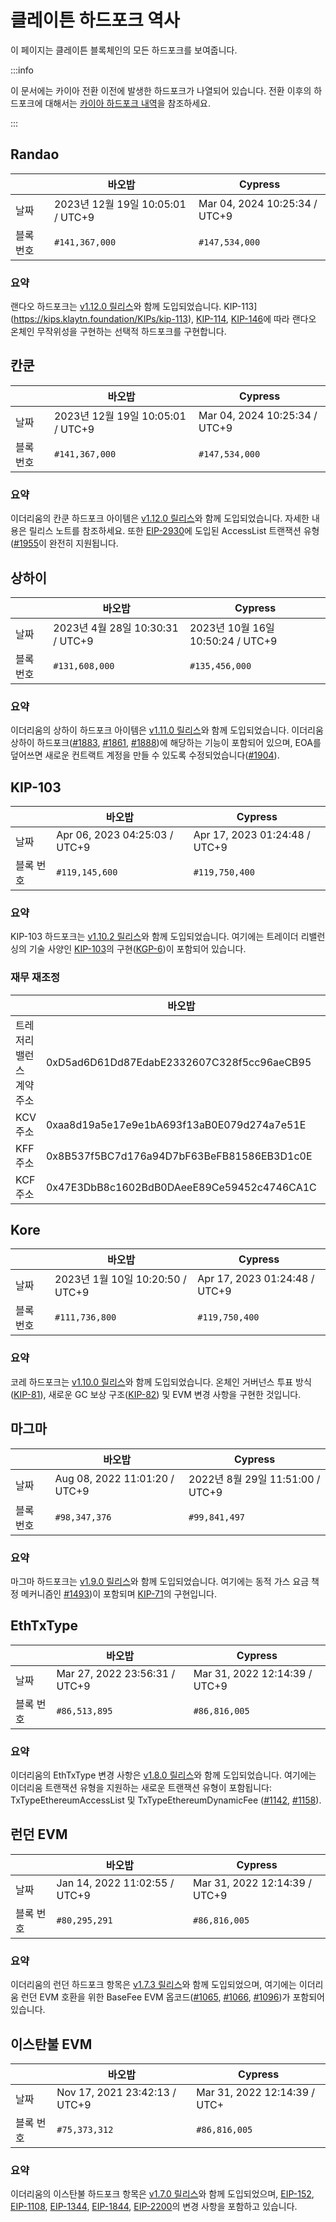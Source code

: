# 클레이튼 하드포크 역사

이 페이지는 클레이튼 블록체인의 모든 하드포크를 보여줍니다.

:::info

이 문서에는 카이아 전환 이전에 발생한 하드포크가 나열되어 있습니다. 전환 이후의 하드포크에 대해서는 [카이아 하드포크 내역](kaia-history.md)을 참조하세요.

:::

## Randao

| ` `   | 바오밥                                                            | Cypress                                                       |
| ----- | -------------------------------------------------------------- | ------------------------------------------------------------- |
| 날짜    | 2023년 12월 19일 10:05:01 / UTC+9 | Mar 04, 2024 10:25:34 / UTC+9 |
| 블록 번호 | `#141,367,000`                                                 | `#147,534,000`                                                |

### 요약

랜다오 하드포크는 [v1.12.0 릴리스](https://github.com/klaytn/klaytn/releases/tag/v1.12.0)와 함께 도입되었습니다. KIP-113](https://kips.klaytn.foundation/KIPs/kip-113), [KIP-114](https://kips.klaytn.foundation/KIPs/kip-114), [KIP-146](https://kips.klaytn.foundation/KIPs/kip-146)에 따라 랜다오 온체인 무작위성을 구현하는 선택적 하드포크를 구현합니다.

## 칸쿤

| ` `   | 바오밥                                                            | Cypress                                                       |
| ----- | -------------------------------------------------------------- | ------------------------------------------------------------- |
| 날짜    | 2023년 12월 19일 10:05:01 / UTC+9 | Mar 04, 2024 10:25:34 / UTC+9 |
| 블록 번호 | `#141,367,000`                                                 | `#147,534,000`                                                |

### 요약

이더리움의 칸쿤 하드포크 아이템은 [v1.12.0 릴리스](https://github.com/klaytn/klaytn/releases/tag/v1.12.0)와 함께 도입되었습니다. 자세한 내용은 릴리스 노트를 참조하세요. 또한 [EIP-2930](https://eips.ethereum.org/EIPS/eip-2930)에 도입된 AccessList 트랜잭션 유형([#1955](https://github.com/klaytn/klaytn/pull/1955)이 완전히 지원됩니다.

## 상하이

| ` `   | 바오밥                                                           | Cypress                                                        |
| ----- | ------------------------------------------------------------- | -------------------------------------------------------------- |
| 날짜    | 2023년 4월 28일 10:30:31 / UTC+9 | 2023년 10월 16일 10:50:24 / UTC+9 |
| 블록 번호 | `#131,608,000`                                                | `#135,456,000`                                                 |

### 요약

이더리움의 상하이 하드포크 아이템은 [v1.11.0 릴리스](https://github.com/klaytn/klaytn/releases/tag/v1.11.0)와 함께 도입되었습니다. 이더리움 상하이 하드포크([#1883](https://github.com/klaytn/klaytn/pull/1883), [#1861](https://github.com/klaytn/klaytn/pull/1861), [#1888](https://github.com/klaytn/klaytn/pull/1888))에 해당하는 기능이 포함되어 있으며, EOA를 덮어쓰면 새로운 컨트랙트 계정을 만들 수 있도록 수정되었습니다([#1904](https://github.com/klaytn/klaytn/pull/1904)).

## KIP-103 <a id="kip-103"></a>

| ` `   | 바오밥                                                           | Cypress                                                       |
| ----- | ------------------------------------------------------------- | ------------------------------------------------------------- |
| 날짜    | Apr 06, 2023 04:25:03 / UTC+9 | Apr 17, 2023 01:24:48 / UTC+9 |
| 블록 번호 | `#119,145,600`                                                | `#119,750,400`                                                |

### 요약

KIP-103 하드포크는 [v1.10.2 릴리스](https://github.com/klaytn/klaytn/releases/tag/v1.10.2)와 함께 도입되었습니다. 여기에는 트레이더 리밸런싱의 기술 사양인 [KIP-103](https://kips.klaytn.foundation/KIPs/kip-103)의 구현([KGP-6](https://govforum.klaytn.foundation/t/kgp-6-proposal-to-establish-a-sustainable-and-verifiable-klay-token-economy/157))이 포함되어 있습니다.

### 재무 재조정 <a id="treasury-rebalance"></a>

| ` `           | 바오밥                                        | Cypress                                    |
| ------------- | ------------------------------------------ | ------------------------------------------ |
| 트레저리밸런스 계약 주소 | 0xD5ad6D61Dd87EdabE2332607C328f5cc96aeCB95 | 0xD5ad6D61Dd87EdabE2332607C328f5cc96aeCB95 |
| KCV 주소        | 0xaa8d19a5e17e9e1bA693f13aB0E079d274a7e51E | 0x4f04251064274252D27D4af55BC85b68B3adD992 |
| KFF 주소        | 0x8B537f5BC7d176a94D7bF63BeFB81586EB3D1c0E | 0x85D82D811743b4B8F3c48F3e48A1664d1FfC2C10 |
| KCF 주소        | 0x47E3DbB8c1602BdB0DAeeE89Ce59452c4746CA1C | 0xdd4C8d805fC110369D3B148a6692F283ffBDCcd3 |

## Kore <a id="kore"></a>

| ` `   | 바오밥                                                           | Cypress                                                       |
| ----- | ------------------------------------------------------------- | ------------------------------------------------------------- |
| 날짜    | 2023년 1월 10일 10:20:50 / UTC+9 | Apr 17, 2023 01:24:48 / UTC+9 |
| 블록 번호 | `#111,736,800`                                                | `#119,750,400`                                                |

### 요약

코레 하드포크는 [v1.10.0 릴리스](https://github.com/klaytn/klaytn/releases/tag/v1.10.0)와 함께 도입되었습니다. 온체인 거버넌스 투표 방식([KIP-81](https://kips.klaytn.foundation/KIPs/kip-81)), 새로운 GC 보상 구조([KIP-82](https://kips.klaytn.foundation/KIPs/kip-82)) 및 EVM 변경 사항을 구현한 것입니다.

## 마그마 <a id="magma"></a>

| ` `   | 바오밥                                                           | Cypress                                                       |
| ----- | ------------------------------------------------------------- | ------------------------------------------------------------- |
| 날짜    | Aug 08, 2022 11:01:20 / UTC+9 | 2022년 8월 29일 11:51:00 / UTC+9 |
| 블록 번호 | `#98,347,376`                                                 | `#99,841,497`                                                 |

### 요약

마그마 하드포크는 [v1.9.0 릴리스](https://github.com/klaytn/klaytn/releases/tag/v1.9.0)와 함께 도입되었습니다. 여기에는 동적 가스 요금 책정 메커니즘인 [#1493](https://github.com/klaytn/klaytn/pull/1493))이 포함되며 [KIP-71](https://kips.klaytn.foundation/KIPs/kip-71)의 구현입니다.

## EthTxType <a id="eth-tx-type"></a>

| ` `   | 바오밥                                                           | Cypress                                                       |
| ----- | ------------------------------------------------------------- | ------------------------------------------------------------- |
| 날짜    | Mar 27, 2022 23:56:31 / UTC+9 | Mar 31, 2022 12:14:39 / UTC+9 |
| 블록 번호 | `#86,513,895`                                                 | `#86,816,005`                                                 |

### 요약

이더리움의 EthTxType 변경 사항은 [v1.8.0 릴리스](https://github.com/klaytn/klaytn/releases/tag/v1.8.0)와 함께 도입되었습니다. 여기에는 이더리움 트랜잭션 유형을 지원하는 새로운 트랜잭션 유형이 포함됩니다: TxTypeEthereumAccessList 및 TxTypeEthereumDynamicFee ([#1142](https://github.com/klaytn/klaytn/pull/1142), [#1158](https://github.com/klaytn/klaytn/pull/1158)).

## 런던 EVM <a id="london-evm"></a>

| ` `   | 바오밥                                                           | Cypress                                                       |
| ----- | ------------------------------------------------------------- | ------------------------------------------------------------- |
| 날짜    | Jan 14, 2022 11:02:55 / UTC+9 | Mar 31, 2022 12:14:39 / UTC+9 |
| 블록 번호 | `#80,295,291`                                                 | `#86,816,005`                                                 |

### 요약

이더리움의 런던 하드포크 항목은 [v1.7.3 릴리스](https://github.com/klaytn/klaytn/releases/tag/v1.7.3)와 함께 도입되었으며, 여기에는 이더리움 런던 EVM 호환을 위한 BaseFee EVM 옵코드([#1065](https://github.com/klaytn/klaytn/pull/1065), [#1066](https://github.com/klaytn/klaytn/pull/1066), [#1096](https://github.com/klaytn/klaytn/pull/1096))가 포함되어 있습니다.

## 이스탄불 EVM <a id="istanbul-evm"></a>

| ` `   | 바오밥                                                           | Cypress                                                      |
| ----- | ------------------------------------------------------------- | ------------------------------------------------------------ |
| 날짜    | Nov 17, 2021 23:42:13 / UTC+9 | Mar 31, 2022 12:14:39 / UTC+ |
| 블록 번호 | `#75,373,312`                                                 | `#86,816,005`                                                |

### 요약

이더리움의 이스탄불 하드포크 항목은 [v1.7.0 릴리스](https://github.com/klaytn/klaytn/releases/tag/v1.7.0)와 함께 도입되었으며, [EIP-152](https://eips.ethereum.org/EIPS/eip-152), [EIP-1108](https://eips.ethereum.org/EIPS/eip-1108), [EIP-1344](https://eips.ethereum.org/EIPS/eip-1344), [EIP-1844](https://eips.ethereum.org/EIPS/eip-1844), [EIP-2200](https://eips.ethereum.org/EIPS/eip-2200)의 변경 사항을 포함하고 있습니다.
